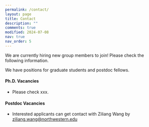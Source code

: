 ```yaml
---
permalink: /contact/
layout: page
title: Contact
description: ""
comments: true
modified: 2024-07-08
nav: true
nav_order: 5
---
```

<div class="bigspacer"></div>

We are currently hiring new group members to join! Please check the following information.

We have positions for graduate students and postdoc fellows.


<div class="bigspacer"></div>

#### Ph.D. Vacancies
- Please check xxx.


<div class="bigspacer"></div>

#### Postdoc Vacancies
- Interested applicants can get contact with Ziliang Wang by ziliang.wang@northwestern.edu
